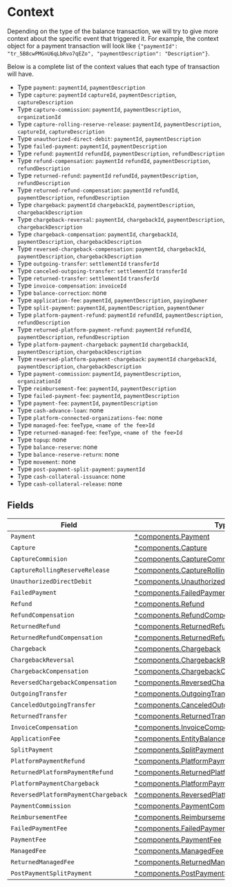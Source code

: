 # Context

Depending on the type of the balance transaction, we will try to give more context about the specific event that
triggered it. For example, the context object for a payment transaction will look like
`{"paymentId": "tr_5B8cwPMGnU6qLbRvo7qEZo", "paymentDescription": "Description"}`.

Below is a complete list of the context values that each type of transaction will have.

* Type `payment`: `paymentId`, `paymentDescription`
* Type `capture`: `paymentId` `captureId`, `paymentDescription`, `captureDescription`
* Type `capture-commission`: `paymentId`, `paymentDescription`, `organizationId`
* Type `capture-rolling-reserve-release`: `paymentId`, `paymentDescription`, `captureId`, `captureDescription`
* Type `unauthorized-direct-debit`: `paymentId`, `paymentDescription`
* Type `failed-payment`: `paymentId`, `paymentDescription`
* Type `refund`: `paymentId` `refundId`, `paymentDescription`, `refundDescription`
* Type `refund-compensation`: `paymentId` `refundId`, `paymentDescription`, `refundDescription`
* Type `returned-refund`: `paymentId` `refundId`, `paymentDescription`, `refundDescription`
* Type `returned-refund-compensation`: `paymentId` `refundId`, `paymentDescription`, `refundDescription`
* Type `chargeback`: `paymentId` `chargebackId`, `paymentDescription`, `chargebackDescription`
* Type `chargeback-reversal`: `paymentId`, `chargebackId`, `paymentDescription`, `chargebackDescription`
* Type `chargeback-compensation`: `paymentId`, `chargebackId`, `paymentDescription`, `chargebackDescription`
* Type `reversed-chargeback-compensation`: `paymentId`, `chargebackId`, `paymentDescription`, `chargebackDescription`
* Type `outgoing-transfer`: `settlementId` `transferId`
* Type `canceled-outgoing-transfer`: `settlementId` `transferId`
* Type `returned-transfer`: `settlementId` `transferId`
* Type `invoice-compensation`: `invoiceId`
* Type `balance-correction`: none
* Type `application-fee`: `paymentId`, `paymentDescription`, `payingOwner`
* Type `split-payment`: `paymentId`, `paymentDescription`, `paymentOwner`
* Type `platform-payment-refund`: `paymentId` `refundId`, `paymentDescription`, `refundDescription`
* Type `returned-platform-payment-refund`: `paymentId` `refundId`, `paymentDescription`, `refundDescription`
* Type `platform-payment-chargeback`: `paymentId` `chargebackId`, `paymentDescription`, `chargebackDescription`
* Type `reversed-platform-payment-chargeback`: `paymentId` `chargebackId`, `paymentDescription`, `chargebackDescription`
* Type `payment-commission`: `paymentId`, `paymentDescription`, `organizationId`
* Type `reimbursement-fee`: `paymentId`, `paymentDescription`
* Type `failed-payment-fee`: `paymentId`, `paymentDescription`
* Type `payment-fee`: `paymentId`, `paymentDescription`
* Type `cash-advance-loan`: none
* Type `platform-connected-organizations-fee`: none
* Type `managed-fee`: `feeType`, `<name of the fee>Id`
* Type `returned-managed-fee`:  `feeType`, `<name of the fee>Id`
* Type `topup`: none
* Type `balance-reserve`: none
* Type `balance-reserve-return`: none
* Type `movement`: none
* Type `post-payment-split-payment`: `paymentId`
* Type `cash-collateral-issuance`: none
* Type `cash-collateral-release`: none


## Fields

| Field                                                                                                                   | Type                                                                                                                    | Required                                                                                                                | Description                                                                                                             |
| ----------------------------------------------------------------------------------------------------------------------- | ----------------------------------------------------------------------------------------------------------------------- | ----------------------------------------------------------------------------------------------------------------------- | ----------------------------------------------------------------------------------------------------------------------- |
| `Payment`                                                                                                               | [*components.Payment](../../models/components/payment.md)                                                               | :heavy_minus_sign:                                                                                                      | N/A                                                                                                                     |
| `Capture`                                                                                                               | [*components.Capture](../../models/components/capture.md)                                                               | :heavy_minus_sign:                                                                                                      | N/A                                                                                                                     |
| `CaptureCommision`                                                                                                      | [*components.CaptureCommision](../../models/components/capturecommision.md)                                             | :heavy_minus_sign:                                                                                                      | N/A                                                                                                                     |
| `CaptureRollingReserveRelease`                                                                                          | [*components.CaptureRollingReserveRelease](../../models/components/capturerollingreserverelease.md)                     | :heavy_minus_sign:                                                                                                      | N/A                                                                                                                     |
| `UnauthorizedDirectDebit`                                                                                               | [*components.UnauthorizedDirectDebit](../../models/components/unauthorizeddirectdebit.md)                               | :heavy_minus_sign:                                                                                                      | N/A                                                                                                                     |
| `FailedPayment`                                                                                                         | [*components.FailedPayment](../../models/components/failedpayment.md)                                                   | :heavy_minus_sign:                                                                                                      | N/A                                                                                                                     |
| `Refund`                                                                                                                | [*components.Refund](../../models/components/refund.md)                                                                 | :heavy_minus_sign:                                                                                                      | N/A                                                                                                                     |
| `RefundCompensation`                                                                                                    | [*components.RefundCompensation](../../models/components/refundcompensation.md)                                         | :heavy_minus_sign:                                                                                                      | N/A                                                                                                                     |
| `ReturnedRefund`                                                                                                        | [*components.ReturnedRefund](../../models/components/returnedrefund.md)                                                 | :heavy_minus_sign:                                                                                                      | N/A                                                                                                                     |
| `ReturnedRefundCompensation`                                                                                            | [*components.ReturnedRefundCompensation](../../models/components/returnedrefundcompensation.md)                         | :heavy_minus_sign:                                                                                                      | N/A                                                                                                                     |
| `Chargeback`                                                                                                            | [*components.Chargeback](../../models/components/chargeback.md)                                                         | :heavy_minus_sign:                                                                                                      | N/A                                                                                                                     |
| `ChargebackReversal`                                                                                                    | [*components.ChargebackReversal](../../models/components/chargebackreversal.md)                                         | :heavy_minus_sign:                                                                                                      | N/A                                                                                                                     |
| `ChargebackCompensation`                                                                                                | [*components.ChargebackCompensation](../../models/components/chargebackcompensation.md)                                 | :heavy_minus_sign:                                                                                                      | N/A                                                                                                                     |
| `ReversedChargebackCompensation`                                                                                        | [*components.ReversedChargebackCompensation](../../models/components/reversedchargebackcompensation.md)                 | :heavy_minus_sign:                                                                                                      | N/A                                                                                                                     |
| `OutgoingTransfer`                                                                                                      | [*components.OutgoingTransfer](../../models/components/outgoingtransfer.md)                                             | :heavy_minus_sign:                                                                                                      | N/A                                                                                                                     |
| `CanceledOutgoingTransfer`                                                                                              | [*components.CanceledOutgoingTransfer](../../models/components/canceledoutgoingtransfer.md)                             | :heavy_minus_sign:                                                                                                      | N/A                                                                                                                     |
| `ReturnedTransfer`                                                                                                      | [*components.ReturnedTransfer](../../models/components/returnedtransfer.md)                                             | :heavy_minus_sign:                                                                                                      | N/A                                                                                                                     |
| `InvoiceCompensation`                                                                                                   | [*components.InvoiceCompensation](../../models/components/invoicecompensation.md)                                       | :heavy_minus_sign:                                                                                                      | N/A                                                                                                                     |
| `ApplicationFee`                                                                                                        | [*components.EntityBalanceTransactionApplicationFee](../../models/components/entitybalancetransactionapplicationfee.md) | :heavy_minus_sign:                                                                                                      | N/A                                                                                                                     |
| `SplitPayment`                                                                                                          | [*components.SplitPayment](../../models/components/splitpayment.md)                                                     | :heavy_minus_sign:                                                                                                      | N/A                                                                                                                     |
| `PlatformPaymentRefund`                                                                                                 | [*components.PlatformPaymentRefund](../../models/components/platformpaymentrefund.md)                                   | :heavy_minus_sign:                                                                                                      | N/A                                                                                                                     |
| `ReturnedPlatformPaymentRefund`                                                                                         | [*components.ReturnedPlatformPaymentRefund](../../models/components/returnedplatformpaymentrefund.md)                   | :heavy_minus_sign:                                                                                                      | N/A                                                                                                                     |
| `PlatformPaymentChargeback`                                                                                             | [*components.PlatformPaymentChargeback](../../models/components/platformpaymentchargeback.md)                           | :heavy_minus_sign:                                                                                                      | N/A                                                                                                                     |
| `ReversedPlatformPaymentChargeback`                                                                                     | [*components.ReversedPlatformPaymentChargeback](../../models/components/reversedplatformpaymentchargeback.md)           | :heavy_minus_sign:                                                                                                      | N/A                                                                                                                     |
| `PaymentCommission`                                                                                                     | [*components.PaymentCommission](../../models/components/paymentcommission.md)                                           | :heavy_minus_sign:                                                                                                      | N/A                                                                                                                     |
| `ReimbursementFee`                                                                                                      | [*components.ReimbursementFee](../../models/components/reimbursementfee.md)                                             | :heavy_minus_sign:                                                                                                      | N/A                                                                                                                     |
| `FailedPaymentFee`                                                                                                      | [*components.FailedPaymentFee](../../models/components/failedpaymentfee.md)                                             | :heavy_minus_sign:                                                                                                      | N/A                                                                                                                     |
| `PaymentFee`                                                                                                            | [*components.PaymentFee](../../models/components/paymentfee.md)                                                         | :heavy_minus_sign:                                                                                                      | N/A                                                                                                                     |
| `ManagedFee`                                                                                                            | [*components.ManagedFee](../../models/components/managedfee.md)                                                         | :heavy_minus_sign:                                                                                                      | N/A                                                                                                                     |
| `ReturnedManagedFee`                                                                                                    | [*components.ReturnedManagedFee](../../models/components/returnedmanagedfee.md)                                         | :heavy_minus_sign:                                                                                                      | N/A                                                                                                                     |
| `PostPaymentSplitPayment`                                                                                               | [*components.PostPaymentSplitPayment](../../models/components/postpaymentsplitpayment.md)                               | :heavy_minus_sign:                                                                                                      | N/A                                                                                                                     |